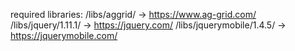 required libraries:
/libs/aggrid/ -> https://www.ag-grid.com/
/libs/jquery/1.11.1/ -> https://jquery.com/
/libs/jquerymobile/1.4.5/ -> https://jquerymobile.com/
